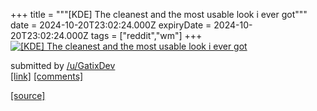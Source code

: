 +++
title = """[KDE] The cleanest and the most usable look i ever got"""
date = 2024-10-20T23:02:24.000Z
expiryDate = 2024-10-20T23:02:24.000Z
tags = ["reddit","wm"]
+++
[![[KDE] The cleanest and the most usable look i ever got](https://b.thumbs.redditmedia.com/Uxvz5L7Xg2ox_drZsiAZyWo08a9RtX-X6JLQ19Z60uE.jpg "[KDE] The cleanest and the most usable look i ever got")](https://www.reddit.com/r/unixporn/comments/1g8blh9/kde_the_cleanest_and_the_most_usable_look_i_ever/)

submitted by [/u/GatixDev](https://www.reddit.com/user/GatixDev)  
[\[link\]](https://www.reddit.com/gallery/1g8blh9) [\[comments\]](https://www.reddit.com/r/unixporn/comments/1g8blh9/kde_the_cleanest_and_the_most_usable_look_i_ever/)

[[source]](https://www.reddit.com/r/unixporn/comments/1g8blh9/kde_the_cleanest_and_the_most_usable_look_i_ever/)
